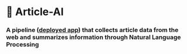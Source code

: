# 📰 Article-AI
### A pipeline ([deployed app](https://article-ai.herokuapp.com/)) that collects article data from the web and summarizes information through Natural Language Processing